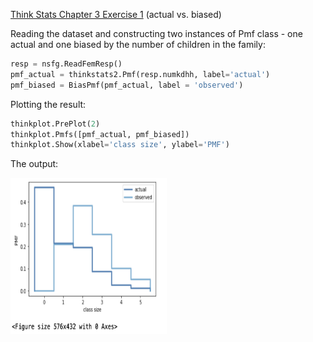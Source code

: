 [Think Stats Chapter 3 Exercise 1](http://greenteapress.com/thinkstats2/html/thinkstats2004.html#toc31) (actual vs. biased)

Reading the dataset and constructing two instances of Pmf class - one actual and one biased by the number of children in the family:

```python
resp = nsfg.ReadFemResp()
pmf_actual = thinkstats2.Pmf(resp.numkdhh, label='actual')
pmf_biased = BiasPmf(pmf_actual, label = 'observed')
```
Plotting the result:

```python
thinkplot.PrePlot(2)
thinkplot.Pmfs([pmf_actual, pmf_biased]) 
thinkplot.Show(xlabel='class size', ylabel='PMF')
```

The output:

<img src ='img/bias_unbias.png' width="250" height="250">


